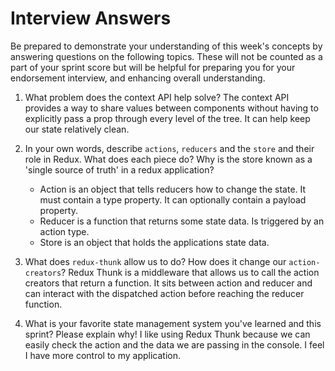 # Interview Answers
Be prepared to demonstrate your understanding of this week's concepts by answering questions on the following topics. These will not be counted as a part of your sprint score but will be helpful for preparing you for your endorsement interview, and enhancing overall understanding.

1. What problem does the context API help solve?
    The context API provides a way to share values between components without having to explicitly pass a prop through every level of the tree. It can help keep our state relatively clean.

2. In your own words, describe `actions`, `reducers` and the `store` and their role in Redux. What does each piece do? Why is the store known as a 'single source of truth' in a redux application?
    * Action is an object that tells reducers how to change the state. It must contain a type property. It can optionally contain a payload property.
    * Reducer is a function that returns some state data. Is triggered by an action type.
    * Store is an object that holds the applications state data.

3. What does `redux-thunk` allow us to do? How does it change our `action-creators`?
    Redux Thunk is a middleware that allows us to call the action creators that return a function. It sits between action and reducer and can interact with the dispatched action before reaching the reducer function.

4. What is your favorite state management system you've learned and this sprint? Please explain why!
    I like using Redux Thunk because we can easily check the action and the data we are passing in the console. I feel I have more control to my application.